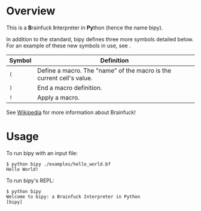 # Overview

This is a **B**rainfuck **I**nterpreter in **Py**thon (hence the name bipy).

In addition to the standard, bipy defines three more symbols detailed below.
For an example of these new symbols in use, see [](examples/macro-smile.bf).

| Symbol | Definition                                                           |
|--------|----------------------------------------------------------------------|
| `(`    | Define a macro. The "name" of the macro is the current cell's value. |
| `)`    | End a macro definition.                                              |
| `!`    | Apply a macro.                                                       |

See [Wikipedia](https://en.wikipedia.org/wiki/Brainfuck) for more information
about Brainfuck!

# Usage

To run bipy with an input file:

```
$ python bipy ./examples/hello_world.bf
Hello World!
```

To run bipy's REPL:

```
$ python bipy
Welcome to bipy: a Brainfuck Interpreter in Python
[bipy] 
```
